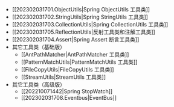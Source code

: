 
- [[202302031701.ObjectUtils|Spring ObjectUtils 工具类]]
- [[202302031702.StringUtils|Spring StringUtils 工具类]]
- [[202302031703.CollectionUtils|Spring CollectionUtils 工具类]]
- [[202302031705.ReflectionUtils|反射工具类和注解工具类]]
- [[202302031704.Assert|Spring Assert 断言工具类]]
- 其它工具类（基础版）
  - [[AntPathMatcher|AntPathMatcher 工具类]]
  - [[PatternMatchUtils|PatternMatchUtils 工具类]]
  - [[FileCopyUtils|FileCopyUtils 工具类]]
  - [[StreamUtils|StreamUtils 工具类]]
- 其它工具类（高级版）
  - [[202210071442|Spring StopWatch]]
  - [[202302031708.Eventbus|EventBus]]

